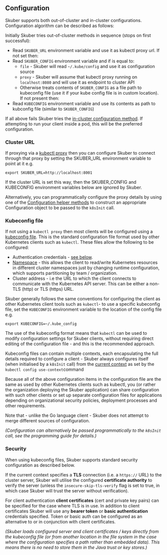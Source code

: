 ## Configuration

Skuber supports both out-of-cluster and in-cluster configurations.
Сonfiguration algorithm can be described as follows:

Initially Skuber tries out-of-cluster methods in sequence (stops on first successful):
- Read `SKUBER_URL` environment variable and use it as kubectl proxy url. If not set then:
- Read `SKUBER_CONFIG` environment variable and if is equal to:
    * `file`  - Skuber will read `~/.kube/config` and use it as configuration source
    * `proxy` - Skuber will assume that kubectl proxy running on `localhost:8080` and will use it as endpoint to cluster API 
    * Otherwise treats contents of `SKUBER_CONFIG` as a file path to kubeconfig file (use it if your kube config file is in custom location). If not present then:
- Read `KUBECONFIG` environment variable and use its contents as path to kubconfig file (similar to `SKUBER_CONFIG`)

If all above fails Skuber tries the [in-cluster configuration method](https://kubernetes.io/docs/tasks/access-application-cluster/access-cluster/#accessing-the-api-from-a-pod). If attempting to run your client inside a pod, this will be the preferred configuration.

### Cluster URL

If proxying via a [kubectl proxy](https://kubernetes.io/docs/tasks/extend-kubernetes/http-proxy-access-api/) then you can configure Skuber to connect through that proxy by setting the SKUBER_URL environment variable to point at it e.g.

    export SKUBER_URL=http://localhost:8001

If the cluster URL is set this way, then the SKUBER_CONFIG and KUBECONFIG environment variables below are ignored by Skuber.

Alternatively, you can programmatically configure the proxy details by using one of the [Configuration helper methods](https://github.com/doriordan/skuber/blob/master/client/src/main/scala/skuber/api/Configuration.scala#L32) to construct an appropriate Configuration object to be passed to the `k8sInit` call.

### Kubeconfig file

If not using a `kubectl proxy` then most clients will be configured using a [kubeconfig file](https://kubernetes.io/docs/tasks/access-application-cluster/authenticate-across-clusters-kubeconfig/). This is the standard configuration file format used by other Kubernetes clients such as `kubectl`. These files allow the following to be configured:

- Authentication credentials - [see below](#security).
- [Namespace](https://kubernetes.io/docs/concepts/overview/working-with-objects/namespaces/) - this allows the client to read/write Kubernetes resources in different cluster namespaces just by changing runtime configuration, which supports partitioning by team / organization.
- Cluster address - i.e the URL to which the client connects to communicate with the Kubernetes API server. This can be either a non-TLS (http) or TLS (https) URL.

Skuber generally follows the same conventions for configuring the client as other Kubernetes client tools such as `kubectl`- to use a specific kubeconfig file, set the `KUBECONFIG` environment variable to the location of the config file e.g.

    export KUBECONFIG=~/.kube_config
 
The use of the kubeconfig format means that `kubectl` can be used to modify configuration settings for Skuber clients, without requiring direct editing of the configuration file - and this is the recommended approach.

Kubeconfig files can contain multiple contexts, each encapsulating the full details required to configure a client - Skuber always configures itself (when initialised by a `k8sInit` call) from the [current context](https://kubernetes.io/docs/tasks/access-application-cluster/configure-access-multiple-clusters/) as set by the `kubectl config use-context`command

Because all of the above configuration items in the configuration file are the same as used by other Kubernetes clients such as kubectl, you (or rather the organization deploying the Skuber application) can share configuration with such other clients or set up separate configuration files for applications depending on organizational security policies, deployment processes and other requirements. 

Note that - unlike the Go language client - Skuber does not attempt to merge different sources of configuration.

*(Configuration can alternatively be passed programmatically to the `k8sInit` call, see the programming guide for details.)*

### Security

When using kubeconfig files, Skuber supports standard security configuration as described below.

If the current context specifies a **TLS** connection (i.e. a `https://` URL) to the cluster server, Skuber will utilise the configured **certificate authority** to verify the server (unless the `insecure-skip-tls-verify` flag is set to true, in which case Skuber will trust the server without verification). 

For client authentication **client certificates** (cert and private key pairs) can be specified for the case where TLS is in use. In addition to client certificates Skuber will use any **bearer token** or **basic authentication** credentials specified. Token or basic auth can be configured as an alternative to or in conjunction with client certificates. 

*(Skuber loads configured server and client certificates / keys directly from the kubeconfig file (or from another location in the file system in the case where the configuration specifies a path rather than embedded data). This means there is no need to store them in the Java trust or key stores.)*


